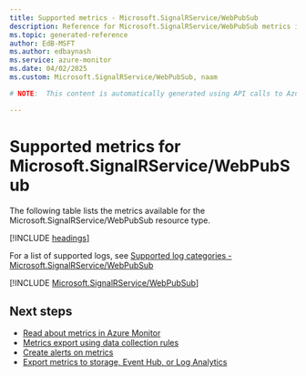 ```yaml
---
title: Supported metrics - Microsoft.SignalRService/WebPubSub
description: Reference for Microsoft.SignalRService/WebPubSub metrics in Azure Monitor.
ms.topic: generated-reference
author: EdB-MSFT
ms.author: edbaynash
ms.service: azure-monitor
ms.date: 04/02/2025
ms.custom: Microsoft.SignalRService/WebPubSub, naam

# NOTE:  This content is automatically generated using API calls to Azure. Any edits made on these files will be overwritten in the next run of the script. 

---
```


  
# Supported metrics for Microsoft.SignalRService/WebPubSub
  
The following table lists the metrics available for the Microsoft.SignalRService/WebPubSub resource type.  
  
  
[!INCLUDE [headings](~/reusable-content/ce-skilling/azure/includes/azure-monitor/reference/metrics/metrics-headings.md)]  
  
  
  
For a list of supported logs, see [Supported log categories - Microsoft.SignalRService/WebPubSub](../supported-logs/microsoft-signalrservice-webpubsub-logs.md)  
  
 

[!INCLUDE [Microsoft.SignalRService/WebPubSub](~/reusable-content/ce-skilling/azure/includes/azure-monitor/reference/metrics/microsoft-signalrservice-webpubsub-metrics-include.md)]  



## Next steps

- [Read about metrics in Azure Monitor](/azure/azure-monitor/data-platform)
- [Metrics export using data collection rules](/azure/azure-monitor/essentials/data-collection-metrics)
- [Create alerts on metrics](/azure/azure-monitor/alerts/alerts-overview)
- [Export metrics to storage, Event Hub, or Log Analytics](/azure/azure-monitor/essentials/platform-logs-overview)
